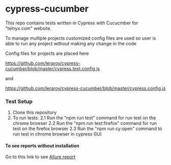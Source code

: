 # cypress-cucumber

This repo contains tests written in Cypress with Cucucmber for "telnyx.com" website.


To manage multiple projects customized config files are used so user is able to run any project without making any change in the code

Config files for projects are placed here

https://github.com/leraroy/cypress-cucumber/blob/master/cypress.test.config.js

and

https://github.com/leraroy/cypress-cucumber/blob/master/cypress.config.js

### Test Setup
1. Clone this repository
2. To run tests: 
   2.1 Run the "npm run test" command for run test on the chrome browser
   2.2 Run the "npm run test:firefox" command for run test on the firefox browser
   2.3 Run the "npm run cy:open" command to run test in chrome browser in cypress GUI
   
   
#### To see reports without installation
Go to this link to see [Allure report](https://leraroy.github.io/cypress-cucumber/4/)

